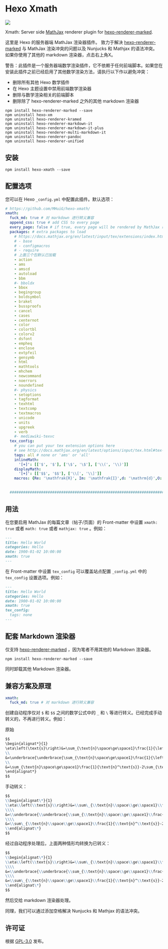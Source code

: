 # Hexo Xmath

[![](https://img.shields.io/npm/v/hexo-xmath.svg?style=flat-square)](https://www.npmjs.com/package/hexo-xmath)

Xmath: Server side [MathJax](http://www.mathjax.org/) renderer plugin for [hexo-renderer-marked](https://github.com/hexojs/hexo-renderer-marked).

这里是 Hexo 的服务器端 MathJax 渲染器插件。 致力于解决 [hexo-renderer-marked](https://github.com/hexojs/hexo-renderer-marked) 与 MathJax 渲染冲突的问题以及 Nunjucks 和 Mathjax 的语法冲突。 如果你使用了其他的 markdown 渲染器，点击右上角X。

警告：此插件是一个服务器端数学渲染插件，它不依赖于任何前端脚本。如果您在安装此插件之前已经启用了其他数学渲染方法，请执行以下作以避免冲突：

- 删除所有其他 Hexo 数学插件
- 在 Hexo 主题设置中禁用前端数学渲染器
- 删除与数学渲染相关的前端脚本
- 删除除了 hexo-renderer-marked 之外的其他 markdown 渲染器

```shell
npm install hexo-renderer-marked --save
npm uninstall hexo-xm
npm uninstall hexo-renderer-kramed
npm uninstall hexo-renderer-markdown-it
npm uninstall hexo-renderer-markdown-it-plus
npm uninstall hexo-renderer-multi-markdown-it
npm uninstall hexo-renderer-pandoc
npm uninstall hexo-renderer-unified
```



## 安装

```shell
npm install hexo-xmath --save
```

## 配置选项

您可以在 Hexo `_config.yml` 中配置此插件。默认选项：

```yaml
# https://github.com/MHuiG/hexo-xmath/
xmath:
  fuck_md: true # 对 markdown 进行转义兼容
  append_css: true # add CSS to every page
  every_page: false # if true, every page will be rendered by MathJax regardless the `xmath` setting in Front-matter
  packages: # extra packages to load
    # https://docs.mathjax.org/en/latest/input/tex/extensions/index.html
    # - base
    # - configmacros
    # - require
    # 上面三个包默认已加载
    - action
    - ams
    - amscd
    - autoload
    - bbm
    #- bboldx
    - bbox
    - begingroup
    - boldsymbol
    - braket
    - bussproofs
    - cancel
    - cases
    - centernot
    - color
    - colortbl
    - colorv2
    - dsfont
    - empheq
    - enclose
    - extpfeil
    - gensymb
    - html
    - mathtools
    - mhchem
    - newcommand
    - noerrors
    - noundefined
    #- physics
    - setoptions
    - tagformat
    - texhtml
    - textcomp
    - textmacros
    - unicode
    - units
    - upgreek
    - verb
    #- mediawiki-texvc
  tex_config: 
    # you can put your tex extension options here
    # see http://docs.mathjax.org/en/latest/options/input/tex.html#tex-extension-options for more detail
    tags: all # none or 'ams' or 'all'
    inlineMath: 
      '[+]': [['$', '$'], ['\$', '\$'], ['\\(', '\\)']]
    displayMath: 
      '[+]': [['$$', '$$'], ['\\[', '\\]']]
    macros: {Re: '\mathfrak{R}', Im: '\mathfrak{I}',d: '\mathrm{d}',O: '\mathcal{O}',M: '\mathcal{M}',o: '\mathcal{o}',i: '\mathrm{i}',e: '\mathrm{e}'}
    
    
  ###########################################################################################

```

## 用法


在您要启用 MathJax 的每篇文章（帖子/页面）的 Front-matter 中设置 `xmath: true` 或者 `math: true` 或者 `mathjax: true` 。例如：

```md
---
title: Hello World
categories: Hello
date: 1900-01-02 10:00:00
xmath: true
---
```

在 Front-matter 中设置 `tex_config` 可以覆盖站点配置 `_config.yml` 中的 `tex_config` 设置选项。例如：

```md
---
title: Hello World
categories: Hello
date: 1900-01-02 10:00:00
xmath: true
tex_config: 
  tags: none
---
```

## 配套 Markdown 渲染器

仅支持  [hexo-renderer-marked](https://github.com/hexojs/hexo-renderer-marked) ，因为笔者不用其他的 Markdown 渲染器。

```shell
npm install hexo-renderer-marked --save
```

同时卸载其他 Markdown 渲染器。


## 兼容方案及原理

```yaml
xmath:
  fuck_md: true # 对 markdown 进行转义兼容
```

创建自动程序仅对 `$` 和 `$$` 之间的数学公式中的 `_` 和 `\` 等进行转义。已经完成手动转义的，不再进行转义。例如：

原始

```md
$$
\begin{alignat*}{1}
\eta\left(\text{s}\right)&=\sum_{\text{n}\space\ge\space1}\frac{1}{\left(2\text{n}-1\right)^\text{s}}-\sum_{\text{n}\space\ge\space1}\frac{1}{\left(2\text{n}\right)^\text{s}}+\underbrace{\sum_{\text{n}\space\ge\space1}\frac{1}{\left(2\text{n}\right)^\text{s}}-\sum_{\text{n}\space\ge\space1}\frac{1}{\left(2\text{n}\right)^\text{s}}}_{=\space0}\\
\\
&=\underbrace{\underbrace{\sum_{\text{n}\space\ge\space1}\frac{1}{\left(2\text{n}-1\right)^\text{s}}}_\text{odd part}+\underbrace{\sum_{\text{n}\space\ge\space1}\frac{1}{\left(2\text{n}\right)^\text{s}}}_\text{even part}}_{\text{odd part}\space+\space\text{even part}}-\left\{\sum_{\text{n}\space\ge\space1}\frac{1}{\left(2\text{n}\right)^\text{s}}+\sum_{\text{n}\space\ge\space1}\frac{1}{\left(2\text{n}\right)^\text{s}}\right\}\\
\\
&=\sum_{\text{n}\space\ge\space1}\frac{1}{\text{n}^\text{s}}-2\sum_{\text{n}\space\ge\space1}\frac{1}{\left(2\text{n}\right)^\text{s}}
\end{alignat*}
$$
```

手动转义：

```md
$$
\\begin{alignat\*}{1}
\\eta\\left(\\text{s}\\right)&=\\sum\_{\\text{n}\\space\\ge\\space1}\\frac{1}{\\left(2\\text{n}-1\\right)^\\text{s}}-\\sum\_{\\text{n}\\space\\ge\\space1}\\frac{1}{\\left(2\\text{n}\\right)^\\text{s}}+\\underbrace{\\sum_{\\text{n}\\space\\ge\\space1}\\frac{1}{\\left(2\\text{n}\\right)^\\text{s}}-\\sum\_{\\text{n}\\space\\ge\\space1}\\frac{1}{\\left(2\\text{n}\\right)^\\text{s}}}\_{=\\space0}\\\\
\\\\
&=\\underbrace{\\underbrace{\\sum_{\\text{n}\\space\\ge\\space1}\\frac{1}{\\left(2\\text{n}-1\\right)^\\text{s}}}\_\\text{odd part}+\\underbrace{\\sum_{\\text{n}\\space\\ge\\space1}\\frac{1}{\\left(2\\text{n}\\right)^\\text{s}}}\_\\text{even part}}\_{\\text{odd part}\\space+\\space\\text{even part}}-\\left\\{\\sum\_{\\text{n}\\space\\ge\\space1}\\frac{1}{\\left(2\\text{n}\\right)^\\text{s}}+\\sum\_{\\text{n}\\space\\ge\\space1}\\frac{1}{\\left(2\\text{n}\\right)^\\text{s}}\\right\\}\\\\
\\\\
&=\\sum\_{\\text{n}\\space\\ge\\space1}\\frac{1}{\\text{n}^\\text{s}}-2\\sum\_{\\text{n}\\space\\ge\\space1}\\frac{1}{\\left(2\\text{n}\\right)^\\text{s}}
\\end{alignat\*}
$$
```

经过自动程序处理后，上面两种情形均转换为已转义：

```md
$$
\\begin{alignat\*}{1}
\\eta\\left(\\text{s}\\right)&=\\sum\_{\\text{n}\\space\\ge\\space1}\\frac{1}{\\left(2\\text{n}-1\\right)^\\text{s}}-\\sum\_{\\text{n}\\space\\ge\\space1}\\frac{1}{\\left(2\\text{n}\\right)^\\text{s}}+\\underbrace{\\sum_{\\text{n}\\space\\ge\\space1}\\frac{1}{\\left(2\\text{n}\\right)^\\text{s}}-\\sum\_{\\text{n}\\space\\ge\\space1}\\frac{1}{\\left(2\\text{n}\\right)^\\text{s}}}\_{=\\space0}\\\\
\\\\
&=\\underbrace{\\underbrace{\\sum_{\\text{n}\\space\\ge\\space1}\\frac{1}{\\left(2\\text{n}-1\\right)^\\text{s}}}\_\\text{odd part}+\\underbrace{\\sum_{\\text{n}\\space\\ge\\space1}\\frac{1}{\\left(2\\text{n}\\right)^\\text{s}}}\_\\text{even part}}\_{\\text{odd part}\\space+\\space\\text{even part}}-\\left\\{\\sum\_{\\text{n}\\space\\ge\\space1}\\frac{1}{\\left(2\\text{n}\\right)^\\text{s}}+\\sum\_{\\text{n}\\space\\ge\\space1}\\frac{1}{\\left(2\\text{n}\\right)^\\text{s}}\\right\\}\\\\
\\\\
&=\\sum\_{\\text{n}\\space\\ge\\space1}\\frac{1}{\\text{n}^\\text{s}}-2\\sum\_{\\text{n}\\space\\ge\\space1}\\frac{1}{\\left(2\\text{n}\\right)^\\text{s}}
\\end{alignat\*}
$$
```

然后交给 markdown 渲染器处理。

同理，我们可以通过添加空格解决 Nunjucks 和 Mathjax 的语法冲突。

## 许可证

根据 [GPL-3.0](https://github.com/MHuiG/hexo-xmath/blob/main/LICENSE) 发布。







